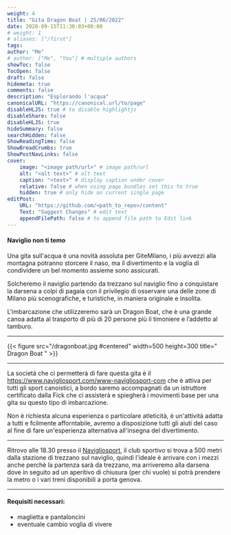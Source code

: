 ```yaml
---
weight: 4
title: "Gita Dragon Boat | 25/06/2022"
date: 2020-09-15T11:30:03+00:00
# weight: 1
# aliases: ["/first"]
tags: 
author: "Me"
# author: ["Me", "You"] # multiple authors
showToc: false
TocOpen: false
draft: false
hidemeta: true
comments: false
description: "Esplorando l'acqua"
canonicalURL: "https://canonical.url/to/page"
disableHLJS: true # to disable highlightjs
disableShare: false
disableHLJS: true
hideSummary: false
searchHidden: false
ShowReadingTime: false
ShowBreadCrumbs: true
ShowPostNavLinks: false 
cover:
    image: "<image path/url>" # image path/url
    alt: "<alt text>" # alt text
    caption: "<text>" # display caption under cover
    relative: false # when using page bundles set this to true
    hidden: true # only hide on current single page
editPost:
    URL: "https://github.com/<path_to_repo>/content"
    Text: "Suggest Changes" # edit text
    appendFilePath: false # to append file path to Edit link
---
```




#### Naviglio non ti temo 

<!--more--> 
Una gita sull'acqua è una novità assoluta per GiteMilano, i più avvezzi alla montagna potranno storcere il naso, ma il divertimento e la voglia di condividere un bel momento assieme sono assicurati.

Solcheremo il naviglio partendo da trezzano sul naviglio fino a conquistare la darsena a colpi di pagaia con il privilegio di osservare una delle zone di Milano più scenografiche, e turistiche, in maniera originale e insolita.

L'imbarcazione che utilizzeremo sarà un Dragon Boat, che è una grande canoa adatta al trasporto di più di 20 persone più il timoniere e l’addetto al tamburo.

---

{{< figure src="/dragonboat.jpg #centered" width=500 height=300 title=" Dragon Boat " >}}

---
La società che ci permetterà di fare questa gita è il https://www.navigliosport.com/www-navigliosport-com che è attiva per tutti gli sport canoistici, a bordo saremo accompagnati da un istruttore certificato dalla Fick che ci assisterà e spiegherà i movimenti base per una gita su questo tipo di imbarcazione.

Non è richiesta alcuna esperienza o particolare atleticità, è un'attività adatta a tutti e fcilmente afforntabile, avremo a disposizione tutti gli aiuti del caso al fine di fare un'esperienza alternativa all'insegna del divertimento.

---

Ritrovo alle 18.30 presso il  [Navigliosport](https://g.page/navigliosport?share), il club sportivo si trova a 500 metri dalla stazione di trezzano sul naviglio, quindi l'ideale è arrivare con i mezzi anche perchè la partenza sarà da trezzano, ma arriveremo alla darsena dove in seguito ad un aperitivo di chiusura (per chi vuole) si potrà prendere la metro o i vari treni disponibili a porta genova. 

--- 

#### Requisiti necessari:  
- maglietta e pantaloncini 
- eventuale cambio 
voglia di vivere 